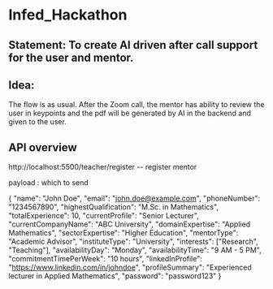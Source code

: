 # Infed_Hackathon

## Statement: To create AI driven after call support for the user and mentor.

## Idea: 
The flow is as usual. After the Zoom call, the mentor has ability to review the user in keypoints and the pdf will be generated by AI in the backend and given to the user.



## API overview

http://localhost:5500/teacher/register            -- register mentor

payload : which to send 

{
  "name": "John Doe",
  "email": "john.doe@example.com",
  "phoneNumber": "1234567890",
  "highestQualification": "M.Sc. in Mathematics",
  "totalExperience": 10,
  "currentProfile": "Senior Lecturer",
  "currentCompanyName": "ABC University",
  "domainExpertise": "Applied Mathematics",
  "sectorExpertise": "Higher Education",
  "mentorType": "Academic Advisor",
  "instituteType": "University",
  "interests": ["Research", "Teaching"],
  "availabilityDay": "Monday",
  "availabilityTime": "9 AM - 5 PM",
  "commitmentTimePerWeek": "10 hours",
  "linkedInProfile": "https://www.linkedin.com/in/johndoe",
  "profileSummary": "Experienced lecturer in Applied Mathematics",
  "password": "password123"
}
